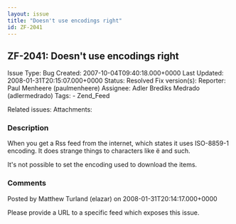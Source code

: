 ```yaml
---
layout: issue
title: "Doesn't use encodings right"
id: ZF-2041
---
```


ZF-2041: Doesn't use encodings right
------------------------------------

 Issue Type: Bug Created: 2007-10-04T09:40:18.000+0000 Last Updated: 2008-01-31T20:15:07.000+0000 Status: Resolved Fix version(s): 
 Reporter:  Paul Menheere (paulmenheere)  Assignee:  Adler Brediks Medrado (adlermedrado)  Tags: - Zend\_Feed
 
 Related issues: 
 Attachments: 
### Description

When you get a Rss feed from the internet, which states it uses ISO-8859-1 encoding. It does strange things to characters like ë and such.

It's not possible to set the encoding used to download the items.

 

 

### Comments

Posted by Matthew Turland (elazar) on 2008-01-31T20:14:17.000+0000

Please provide a URL to a specific feed which exposes this issue.

 

 